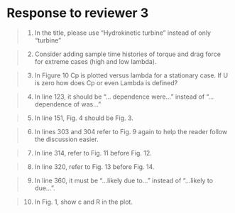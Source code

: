 # Response to reviewer 3

>1. In the title, please use “Hydrokinetic turbine” instead of only “turbine”



>2. Consider adding sample time histories of torque and drag force for extreme cases (high and low lambda).



>3. In Figure 10 Cp is plotted versus lambda for a stationary case. If U is zero how does Cp or even Lambda is defined?



>4. In line 123, it should be “… dependence were…” instead of “… dependence of was…”



>5. In line 151, Fig. 4 should be Fig. 3.



>6. In lines 303 and 304 refer to Fig. 9 again to help the reader follow the discussion easier.



>7. In line 314, refer to Fig. 11 before Fig. 12.



>8. In line 320, refer to Fig. 13 before Fig. 14.



>9. In line 360, it must be “…likely due to…” instead of “…likely to due…”.



>10. In Fig. 1, show c and R in the plot.
